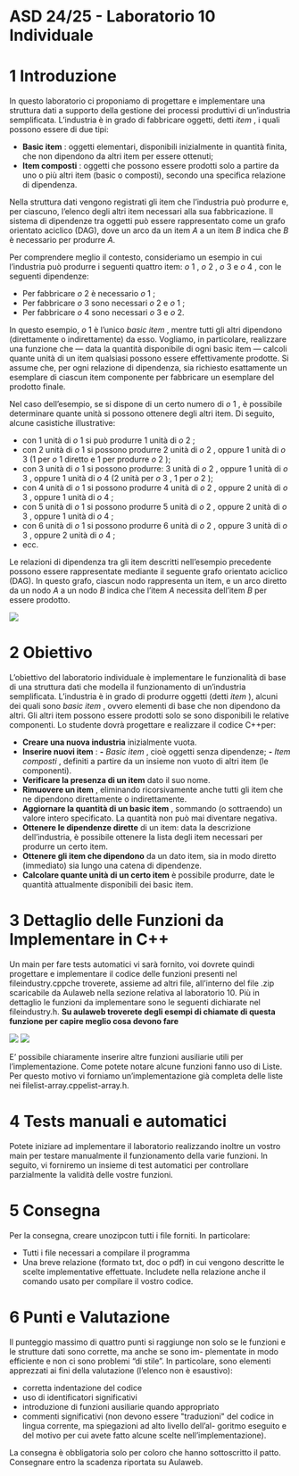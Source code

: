 # ASD 24/25 - Laboratorio 10 Individuale

# 1 Introduzione

In questo laboratorio ci proponiamo di progettare e implementare una struttura dati a supporto della gestione dei processi
produttivi di un’industria semplificata. L’industria è in grado di fabbricare oggetti, detti _item_ , i quali possono essere di due tipi:

- **Basic item** : oggetti elementari, disponibili inizialmente in quantità finita, che non dipendono da altri item per essere
    ottenuti;
- **Item composti** : oggetti che possono essere prodotti solo a partire da uno o più altri item (basic o composti), secondo una
    specifica relazione di dipendenza.

Nella struttura dati vengono registrati gli item che l’industria può produrre e, per ciascuno, l’elenco degli altri item necessari
alla sua fabbricazione. Il sistema di dipendenze tra oggetti può essere rappresentato come un grafo orientato aciclico (DAG),
dove un arco da un item _A_ a un item _B_ indica che _B_ è necessario per produrre _A_.

Per comprendere meglio il contesto, consideriamo un esempio in cui l’industria può produrre i seguenti quattro item: _o_ 1 , _o_ 2 , _o_ 3
e _o_ 4 , con le seguenti dipendenze:

- Per fabbricare _o_ 2 è necessario _o_ 1 ;
- Per fabbricare _o_ 3 sono necessari _o_ 2 e _o_ 1 ;
- Per fabbricare _o_ 4 sono necessari _o_ 3 e _o_ 2.

In questo esempio, _o_ 1 è l’unico _basic item_ , mentre tutti gli altri dipendono (direttamente o indirettamente) da esso. Vogliamo,
in particolare, realizzare una funzione che — data la quantità disponibile di ogni basic item — calcoli quante unità di un item
qualsiasi possono essere effettivamente prodotte. Si assume che, per ogni relazione di dipendenza, sia richiesto esattamente un
esemplare di ciascun item componente per fabbricare un esemplare del prodotto finale.

Nel caso dell’esempio, se si dispone di un certo numero di _o_ 1 , è possibile determinare quante unità si possono ottenere degli
altri item. Di seguito, alcune casistiche illustrative:

- con 1 unità di _o_ 1 si può produrre 1 unità di _o_ 2 ;
- con 2 unità di _o_ 1 si possono produrre 2 unità di _o_ 2 , oppure 1 unità di _o_ 3 (1 per _o_ 1 diretto e 1 per produrre _o_ 2 );
- con 3 unità di _o_ 1 si possono produrre: 3 unità di _o_ 2 , oppure 1 unità di _o_ 3 , oppure 1 unità di _o_ 4 (2 unità per _o_ 3 , 1 per _o_ 2 );
- con 4 unità di _o_ 1 si possono produrre 4 unità di _o_ 2 , oppure 2 unità di _o_ 3 , oppure 1 unità di _o_ 4 ;
- con 5 unità di _o_ 1 si possono produrre 5 unità di _o_ 2 , oppure 2 unità di _o_ 3 , oppure 1 unità di _o_ 4 ;
- con 6 unità di _o_ 1 si possono produrre 6 unità di _o_ 2 , oppure 3 unità di _o_ 3 , oppure 2 unità di _o_ 4 ;
- ecc.

Le relazioni di dipendenza tra gli item descritti nell’esempio precedente possono essere rappresentate mediante il seguente grafo
orientato aciclico (DAG). In questo grafo, ciascun nodo rappresenta un item, e un arco diretto da un nodo _A_ a un nodo _B_ indica
che l’item _A_ necessita dell’item _B_ per essere prodotto.

<img src="./src/grafo.png
"/>

# 2 Obiettivo

L’obiettivo del laboratorio individuale è implementare le funzionalità di base di una struttura dati che modella il funzionamento
di un’industria semplificata. L’industria è in grado di produrre oggetti (detti _item_ ), alcuni dei quali sono _basic item_ , ovvero
elementi di base che non dipendono da altri. Gli altri item possono essere prodotti solo se sono disponibili le relative componenti.
Lo studente dovrà progettare e realizzare il codice C++per:

- **Creare una nuova industria** inizialmente vuota.
- **Inserire nuovi item** :
    **-** _Basic item_ , cioè oggetti senza dipendenze;
    **-** _Item composti_ , definiti a partire da un insieme non vuoto di altri item (le componenti).
- **Verificare la presenza di un item** dato il suo nome.
- **Rimuovere un item** , eliminando ricorsivamente anche tutti gli item che ne dipendono direttamente o indirettamente.
- **Aggiornare la quantità di un basic item** , sommando (o sottraendo) un valore intero specificato. La quantità non può
    mai diventare negativa.
- **Ottenere le dipendenze dirette** di un item: data la descrizione dell’industria, è possibile ottenere la lista degli item
    necessari per produrre un certo item.
- **Ottenere gli item che dipendono** da un dato item, sia in modo diretto (immediato) sia lungo una catena di dipendenze.
- **Calcolare quante unità di un certo item** è possibile produrre, date le quantità attualmente disponibili dei basic item.

# 3 Dettaglio delle Funzioni da Implementare in C++

Un main per fare tests automatici vi sarà fornito, voi dovrete quindi progettare e implementare il codice delle funzioni presenti
nel fileindustry.cppche troverete, assieme ad altri file, all’interno del file .zip scaricabile da Aulaweb nella sezione relativa al
laboratorio 10. Più in dettaglio le funzioni da implementare sono le seguenti dichiarate nel fileindustry.h.
**Su aulaweb troverete degli esempi di chiamate di questa funzione per capire meglio cosa devono fare**

<img src="./src/code_1.png"/>
<img src="./src/code_2.png"/>

E’ possibile chiaramente inserire altre funzioni ausiliarie utili per l’implementazione.
Come potete notare alcune funzioni fanno uso di Liste. Per questo motivo vi forniamo un’implementazione già completa delle
liste nei filelist-array.cppelist-array.h.

# 4 Tests manuali e automatici

Potete iniziare ad implementare il laboratorio realizzando inoltre un vostro main per testare manualmente il funzionamento
della varie funzioni.
In seguito, vi forniremo un insieme di test automatici per controllare parzialmente la validità delle vostre funzioni.

# 5 Consegna

Per la consegna, creare unozipcon tutti i file forniti. In particolare:

- Tutti i file necessari a compilare il programma
- Una breve relazione (formato txt, doc o pdf) in cui vengono descritte le scelte implementative effettuate. Includete nella
    relazione anche il comando usato per compilare il vostro codice.


# 6 Punti e Valutazione

Il punteggio massimo di quattro punti si raggiunge non solo se le funzioni e le strutture dati sono corrette, ma anche se sono im-
plementate in modo efficiente e non ci sono problemi “di stile”. In particolare, sono elementi apprezzati ai fini della valutazione
(l’elenco non è esaustivo):

- corretta indentazione del codice
- uso di identificatori significativi
- introduzione di funzioni ausiliarie quando appropriato
- commenti significativi (non devono essere "traduzioni" del codice in lingua corrente, ma spiegazioni ad alto livello dell’al-
    goritmo eseguito e del motivo per cui avete fatto alcune scelte nell’implementazione).

La consegna è obbligatoria solo per coloro che hanno sottoscritto il patto.
Consegnare entro la scadenza riportata su Aulaweb.


